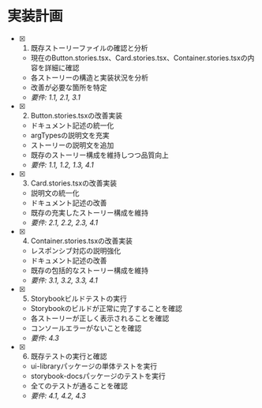 # 実装計画

- [x] 1. 既存ストーリーファイルの確認と分析
  - 現在のButton.stories.tsx、Card.stories.tsx、Container.stories.tsxの内容を詳細に確認
  - 各ストーリーの構造と実装状況を分析
  - 改善が必要な箇所を特定
  - _要件: 1.1, 2.1, 3.1_

- [x] 2. Button.stories.tsxの改善実装
  - ドキュメント記述の統一化
  - argTypesの説明文を充実
  - ストーリーの説明文を追加
  - 既存のストーリー構成を維持しつつ品質向上
  - _要件: 1.1, 1.2, 1.3, 4.1_

- [x] 3. Card.stories.tsxの改善実装
  - 説明文の統一化
  - ドキュメント記述の改善
  - 既存の充実したストーリー構成を維持
  - _要件: 2.1, 2.2, 2.3, 4.1_

- [x] 4. Container.stories.tsxの改善実装
  - レスポンシブ対応の説明強化
  - ドキュメント記述の改善
  - 既存の包括的なストーリー構成を維持
  - _要件: 3.1, 3.2, 3.3, 4.1_

- [x] 5. Storybookビルドテストの実行
  - Storybookのビルドが正常に完了することを確認
  - 各ストーリーが正しく表示されることを確認
  - コンソールエラーがないことを確認
  - _要件: 4.3_

- [x] 6. 既存テストの実行と確認
  - ui-libraryパッケージの単体テストを実行
  - storybook-docsパッケージのテストを実行
  - 全てのテストが通ることを確認
  - _要件: 4.1, 4.2, 4.3_